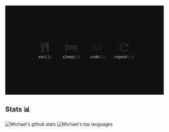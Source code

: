 ![Header](/code.jpg)

## Stats 📊

![Michael's github stats](https://github-readme-stats.vercel.app/api?username=mshuber1981&show_icons=true&theme=react) ![Michael's top languages](https://github-readme-stats.vercel.app/api/top-langs/?username=mshuber1981&theme=react&layout=compact)
